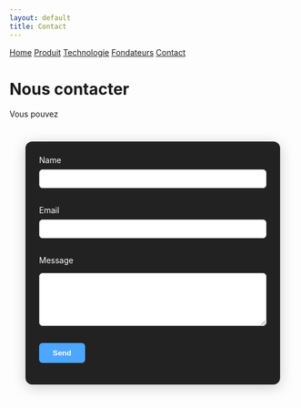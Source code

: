 ```yaml
---
layout: default
title: Contact
---
```


<div class="background" style="background-image: url('{{ site.baseurl }}/assets/images/bg1.jpg');">
      <div class="nav-links">
    <a href="{{ site.baseurl }}">Home</a>
    <a href="{{ site.baseurl }}/about.html">Produit</a>
    <a href="{{ site.baseurl }}/projects.html">Technologie</a>
    <a href="{{ site.baseurl }}/gallery.html">Fondateurs</a>
    <a href="{{ site.baseurl }}/contact.html">Contact</a>
  </div>
  <h1>Nous contacter</h1>
  <p>Vous pouvez</p>
</div>

<form action="https://formspree.io/f/xpwlwzal" method="POST" style="max-width:400px;margin:40px auto;padding:24px;background:#222;border-radius:12px;box-shadow:0 4px 24px #0003;">
  <label for="name" style="display:block;margin-bottom:8px;color:#fff;">Name</label>
  <input type="text" id="name" name="name" required style="width:100%;margin-bottom:16px;padding:8px;border-radius:6px;border:1px solid #ccc;">

  <label for="email" style="display:block;margin-bottom:8px;color:#fff;">Email</label>
  <input type="email" id="email" name="email" required style="width:100%;margin-bottom:16px;padding:8px;border-radius:6px;border:1px solid #ccc;">

  <label for="message" style="display:block;margin-bottom:8px;color:#fff;">Message</label>
  <textarea id="message" name="message" rows="5" required style="width:100%;margin-bottom:16px;padding:8px;border-radius:6px;border:1px solid #ccc;"></textarea>

  <button type="submit" style="background:#4da6ff;color:#fff;padding:10px 24px;border:none;border-radius:6px;font-weight:bold;cursor:pointer;">Send</button>
</form>
